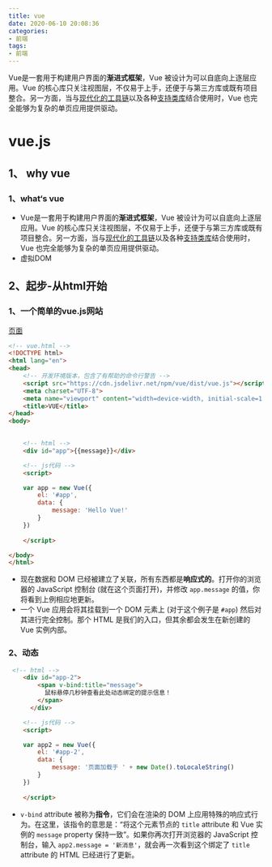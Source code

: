 ```yaml
---
title: vue
date: 2020-06-10 20:08:36
categories:
- 前端
tags:
- 前端
---
```

Vue是一套用于构建用户界面的**渐进式框架**，Vue 被设计为可以自底向上逐层应用。Vue 的核心库只关注视图层，不仅易于上手，还便于与第三方库或既有项目整合。另一方面，当与[现代化的工具链](https://cn.vuejs.org/v2/guide/single-file-components.html)以及各种[支持类库](https://github.com/vuejs/awesome-vue#libraries--plugins)结合使用时，Vue 也完全能够为复杂的单页应用提供驱动。

<!-- more -->

# vue.js
## 1、 why vue

### 1、what‘s vue

- Vue是一套用于构建用户界面的**渐进式框架**，Vue 被设计为可以自底向上逐层应用。Vue 的核心库只关注视图层，不仅易于上手，还便于与第三方库或既有项目整合。另一方面，当与[现代化的工具链](https://cn.vuejs.org/v2/guide/single-file-components.html)以及各种[支持类库](https://github.com/vuejs/awesome-vue#libraries--plugins)结合使用时，Vue 也完全能够为复杂的单页应用提供驱动。
- 虚拟DOM

### 

## 2、起步-从html开始

### 1、一个简单的vue.js网站
[页面](../../../../../vue_test.html)

```html
<!-- vue.html -->
<!DOCTYPE html>
<html lang="en">
<head>
    <!-- 开发环境版本，包含了有帮助的命令行警告 -->
    <script src="https://cdn.jsdelivr.net/npm/vue/dist/vue.js"></script>
    <meta charset="UTF-8">
    <meta name="viewport" content="width=device-width, initial-scale=1.0">
    <title>VUE</title>
</head>
<body>
    

    <!-- html -->
    <div id="app">{{message}}</div>

    <!-- js代码 -->
    <script>

    var app = new Vue({
        el: '#app',
        data: {
            message: 'Hello Vue!'
        }
    })
        
    </script>

</body>
</html>
```

- 现在数据和 DOM 已经被建立了关联，所有东西都是**响应式的**。打开你的浏览器的 JavaScript 控制台 (就在这个页面打开)，并修改 `app.message` 的值，你将看到上例相应地更新。
- 一个 Vue 应用会将其挂载到一个 DOM 元素上 (对于这个例子是 `#app`) 然后对其进行完全控制。那个 HTML 是我们的入口，但其余都会发生在新创建的 Vue 实例内部。

### 2、动态

```html
 <!-- html -->
    <div id="app-2">
        <span v-bind:title="message">
          鼠标悬停几秒钟查看此处动态绑定的提示信息！
        </span>
      </div>

    <!-- js代码 -->
    <script>

    var app2 = new Vue({
        el: '#app-2',
        data: {
            message: '页面加载于 ' + new Date().toLocaleString()
        }
    })
        
    </script>

```

- `v-bind` attribute 被称为**指令**，它们会在渲染的 DOM 上应用特殊的响应式行为。在这里，该指令的意思是：“将这个元素节点的 `title` attribute 和 Vue 实例的 `message` property 保持一致”。如果你再次打开浏览器的 JavaScript 控制台，输入 `app2.message = '新消息'`，就会再一次看到这个绑定了 `title` attribute 的 HTML 已经进行了更新。